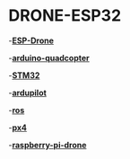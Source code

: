 # DRONE-ESP32

-**[ESP-Drone](https://docs.espressif.com/projects/espressif-esp-drone/en/latest/gettingstarted.html)**

-**[arduino-quadcopter](https://www.mydronelab.com/blog/arduino-quadcopter.html)**

-**[STM32](http://www.brokking.net/)**

-**[ardupilot](https://ardupilot.org/copter/)**

-**[ros](https://www.ros.org/)**

-**[px4](https://px4.io/)**

-**[raspberry-pi-drone](https://dojofordrones.com/raspberry-pi-drone/)**
